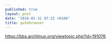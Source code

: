 ```yaml
---
published: true
layout: post
date: "2016-01-31 07:25 +0100"
title: qutebrowser
---
```


<https://bbs.archlinux.org/viewtopic.php?id=191076>